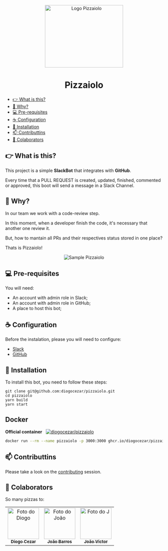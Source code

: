 <p align="center">
  <img src="./assets/images/pizzaiolo.png" alt="Logo Pizzaiolo" width="250" height="200">
</p>
<h1 align="center">
  Pizzaiolo
</h1>

- [👉 What is this?](#-what-is-this)
- [🤌 Why?](#-why)
- [💻 Pre-requisites](#-pre-requisites)
- [☕️ Configuration](#️-configuration)
- [🚀 Installation](#-installation)
- [📫 Contributtins](#-contributtins)
- [🤝 Colaborators](#-colaborators)

## 👉 What is this?

This project is a simple **SlackBot** that integrates with **GitHub**.

Every time that a PULL REQUEST is created, updated, finished, commented or approved, this boot will send a message in a Slack Channel.

## 🤌 Why?

In our team we work with a code-review step.

In this moment, when a developer finish the code, it's necessary that another one review it.

But, how to mantain all PRs and their respectives status stored in one place?

Thats is Pizzaiolo!

<p align="center">
  <img src="./assets/images/pizzaiolo_sample.png" alt="Sample Pizzaiolo">
</p>

## 💻 Pre-requisites

You will need:

- An account with admin role in Slack;
- An account with admin role in GitHub;
- A place to host this bot;

## ☕️ Configuration

Before the instalation, please you will need to configure:

- [Slack](docs/SLACK_CONFIG.md)
- [GitHub](docs/GITHUB_CONFIG.md)

## 🚀 Installation

To install this bot, you need to follow these steps:

```
git clone git@github.com:diogocezar/pizzaiolo.git
cd pizzaiolo
yarn build
yarn start
```

## Docker

**Official container** &nbsp; [![diogocezar/pizzaiolo](https://ghcr-badge.herokuapp.com/diogocezar/pizzaiolo/latest_tag)](https://hub.docker.com/r/diogocezar/pizzaiolo)

```bash
docker run --rm --name pizzaiolo -p 3000:3000 ghcr.io/diogocezar/pizzaiolo:latest
```

## 📫 Contributtins

Please take a look on the [contributing](docs/CONTRIBUTING.md) session.

## 🤝 Colaborators

So many pizzas to:

<table>
  <tr>
    <td align="center">
      <a href="https://github.com/diogocezar">
        <img src="https://github.com/diogocezar.png" width="100px;" alt="Foto do Diogo"/><br>
        <sub>
          <b>Diogo Cezar</b>
        </sub>
      </a>
    </td>
        <td align="center">
      <a href="https://github.com/joao208">
        <img src="https://github.com/joao208.png" width="100px;" alt="Foto do João"/><br>
        <sub>
          <b>João Barros</b>
        </sub>
      </a>
    </td>
    </td>
        <td align="center">
      <a href="https://github.com/Jott4">
        <img src="https://github.com/Jott4.png" width="100px;" alt="Foto do J"/><br>
        <sub>
          <b>João Victor</b>
        </sub>
      </a>
    </td>
  </tr>
</table>
